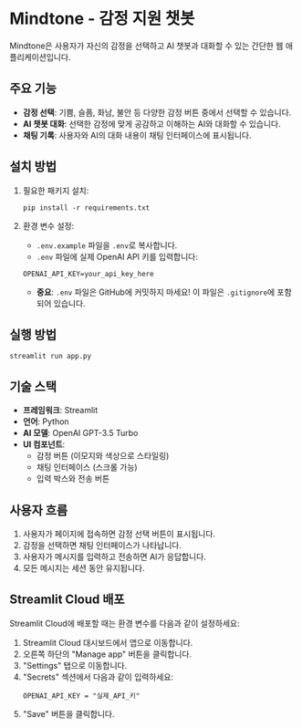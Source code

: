 # Mindtone - 감정 지원 챗봇

Mindtone은 사용자가 자신의 감정을 선택하고 AI 챗봇과 대화할 수 있는 간단한 웹 애플리케이션입니다.

## 주요 기능

- **감정 선택**: 기쁨, 슬픔, 화남, 불안 등 다양한 감정 버튼 중에서 선택할 수 있습니다.
- **AI 챗봇 대화**: 선택한 감정에 맞게 공감하고 이해하는 AI와 대화할 수 있습니다.
- **채팅 기록**: 사용자와 AI의 대화 내용이 채팅 인터페이스에 표시됩니다.

## 설치 방법

1. 필요한 패키지 설치:
   ```
   pip install -r requirements.txt
   ```

2. 환경 변수 설정:
   - `.env.example` 파일을 `.env`로 복사합니다.
   - `.env` 파일에 실제 OpenAI API 키를 입력합니다:
   ```
   OPENAI_API_KEY=your_api_key_here
   ```
   - **중요**: `.env` 파일은 GitHub에 커밋하지 마세요! 이 파일은 `.gitignore`에 포함되어 있습니다.

## 실행 방법

```
streamlit run app.py
```

## 기술 스택

- **프레임워크**: Streamlit
- **언어**: Python
- **AI 모델**: OpenAI GPT-3.5 Turbo
- **UI 컴포넌트**: 
  - 감정 버튼 (이모지와 색상으로 스타일링)
  - 채팅 인터페이스 (스크롤 가능)
  - 입력 박스와 전송 버튼

## 사용자 흐름

1. 사용자가 페이지에 접속하면 감정 선택 버튼이 표시됩니다.
2. 감정을 선택하면 채팅 인터페이스가 나타납니다.
3. 사용자가 메시지를 입력하고 전송하면 AI가 응답합니다.
4. 모든 메시지는 세션 동안 유지됩니다.

## Streamlit Cloud 배포

Streamlit Cloud에 배포할 때는 환경 변수를 다음과 같이 설정하세요:

1. Streamlit Cloud 대시보드에서 앱으로 이동합니다.
2. 오른쪽 하단의 "Manage app" 버튼을 클릭합니다.
3. "Settings" 탭으로 이동합니다.
4. "Secrets" 섹션에서 다음과 같이 입력하세요:
   ```
   OPENAI_API_KEY = "실제_API_키"
   ```
5. "Save" 버튼을 클릭합니다. 